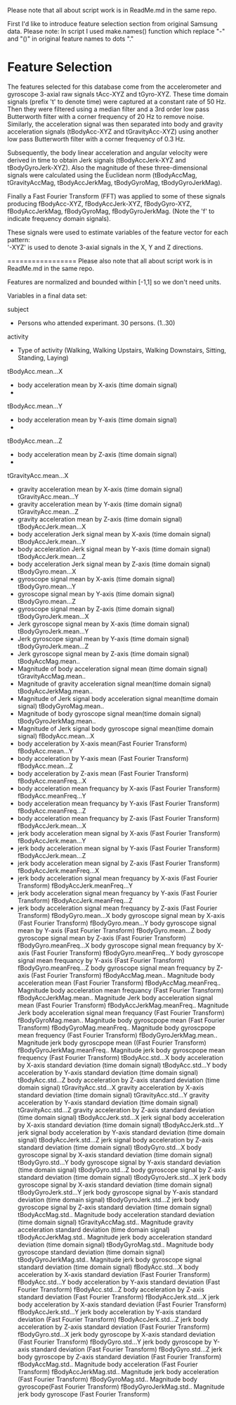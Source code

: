 Please note that all about script work is in ReadMe.md in the same repo. 

First I'd like to introduce feature selection section from original Samsung data. Please note: In script I used make.names() function which replace "-" and "()" in original feature names to dots "." 

Feature Selection 
=================

The features selected for this database come from the accelerometer and gyroscope 3-axial raw signals tAcc-XYZ and tGyro-XYZ. These time domain signals (prefix 't' to denote time) were captured at a constant rate of 50 Hz. Then they were filtered using a median filter and a 3rd order low pass Butterworth filter with a corner frequency of 20 Hz to remove noise. Similarly, the acceleration signal was then separated into body and gravity acceleration signals (tBodyAcc-XYZ and tGravityAcc-XYZ) using another low pass Butterworth filter with a corner frequency of 0.3 Hz. 

Subsequently, the body linear acceleration and angular velocity were derived in time to obtain Jerk signals (tBodyAccJerk-XYZ and tBodyGyroJerk-XYZ). Also the magnitude of these three-dimensional signals were calculated using the Euclidean norm (tBodyAccMag, tGravityAccMag, tBodyAccJerkMag, tBodyGyroMag, tBodyGyroJerkMag). 

Finally a Fast Fourier Transform (FFT) was applied to some of these signals producing fBodyAcc-XYZ, fBodyAccJerk-XYZ, fBodyGyro-XYZ, fBodyAccJerkMag, fBodyGyroMag, fBodyGyroJerkMag. (Note the 'f' to indicate frequency domain signals). 

These signals were used to estimate variables of the feature vector for each pattern:  
'-XYZ' is used to denote 3-axial signals in the X, Y and Z directions.

=================
Please also note that all about script work is in ReadMe.md in the same repo. 

Features are normalized and bounded within [-1,1] so we don't need units. 

Variables in a final data set:

subject
  * Persons who attended experimant. 30 persons. (1..30)
 
activity
 * Type of activity (Walking, Walking Upstairs, Walking Downstairs, Sitting, Standing, Laying)
  
tBodyAcc.mean...X
  * body acceleration mean by X-axis (time domain signal)
  * 
tBodyAcc.mean...Y
* body acceleration mean by Y-axis (time domain signal)
* 
tBodyAcc.mean...Z
  * body acceleration mean by Z-axis (time domain signal)
  * 
tGravityAcc.mean...X
  * gravity acceleration mean by X-axis (time domain signal)
tGravityAcc.mean...Y
  * gravity acceleration mean by Y-axis (time domain signal)
tGravityAcc.mean...Z
  * gravity acceleration mean by Z-axis (time domain signal)
tBodyAccJerk.mean...X
  * body acceleration Jerk signal mean by X-axis (time domain signal)
tBodyAccJerk.mean...Y
   * body acceleration Jerk signal mean by Y-axis (time domain signal)
tBodyAccJerk.mean...Z
   * body acceleration Jerk signal mean by Z-axis (time domain signal)
tBodyGyro.mean...X
  * gyroscope signal mean by X-axis (time domain signal)
tBodyGyro.mean...Y
  * gyroscope signal mean by Y-axis (time domain signal)
tBodyGyro.mean...Z
  * gyroscope signal mean by Z-axis (time domain signal)
tBodyGyroJerk.mean...X
  * Jerk gyroscope signal mean by X-axis (time domain signal)
tBodyGyroJerk.mean...Y
  * Jerk gyroscope signal mean by Y-axis (time domain signal)
tBodyGyroJerk.mean...Z
 * Jerk gyroscope signal mean by Z-axis (time domain signal)
tBodyAccMag.mean..
  * Magnitude of body acceleration signal mean (time domain signal)
tGravityAccMag.mean..
  * Magnitude of gravity acceleration signal mean(time domain signal)
tBodyAccJerkMag.mean..
  * Magnitude of Jerk signal body acceleration signal mean(time domain signal)
tBodyGyroMag.mean..
  * Magnitude of body gyroscope signal mean(time domain signal)
tBodyGyroJerkMag.mean..
  * Magnitude of Jerk signal body gyroscope signal mean(time domain signal)
fBodyAcc.mean...X
  * body acceleration by X-axis mean(Fast Fourier Transform)
fBodyAcc.mean...Y
  * body acceleration by Y-axis mean (Fast Fourier Transform)
fBodyAcc.mean...Z
  * body acceleration by Z-axis mean (Fast Fourier Transform)
fBodyAcc.meanFreq...X
  * body acceleration mean frequancy by X-axis (Fast Fourier Transform)
fBodyAcc.meanFreq...Y
  * body acceleration mean frequancy by Y-axis (Fast Fourier Transform)
fBodyAcc.meanFreq...Z
  * body acceleration mean frequancy by Z-axis (Fast Fourier Transform)
fBodyAccJerk.mean...X
  * jerk body acceleration  mean signal by X-axis (Fast Fourier Transform)
fBodyAccJerk.mean...Y
  * jerk body acceleration mean signal by Y-axis (Fast Fourier Transform)
fBodyAccJerk.mean...Z
  * jerk body acceleration mean signal by Z-axis (Fast Fourier Transform)
fBodyAccJerk.meanFreq...X
  * jerk body acceleration signal mean frequancy by X-axis (Fast Fourier Transform)
fBodyAccJerk.meanFreq...Y
  * jerk body acceleration signal mean frequancy by Y-axis (Fast Fourier Transform)
fBodyAccJerk.meanFreq...Z
  * jerk body acceleration signal mean frequancy by Z-axis (Fast Fourier Transform)
fBodyGyro.mean...X
  body gyroscope signal mean by X-axis (Fast Fourier Transform)
fBodyGyro.mean...Y
  body gyroscope signal mean by Y-axis (Fast Fourier Transform)
fBodyGyro.mean...Z
  body gyroscope signal mean by Z-axis (Fast Fourier Transform)
fBodyGyro.meanFreq...X
  body gyroscope signal mean frequancy by X-axis (Fast Fourier Transform)
fBodyGyro.meanFreq...Y
  body gyroscope signal mean frequancy by Y-axis (Fast Fourier Transform)
fBodyGyro.meanFreq...Z
  body gyroscope signal mean frequancy by Z-axis (Fast Fourier Transform)
fBodyAccMag.mean..
  Magnitude body acceleration mean (Fast Fourier Transform)
fBodyAccMag.meanFreq..
   Magnitude body acceleration mean frequancy (Fast Fourier Transform)
fBodyAccJerkMag.mean..
  Magnitude Jerk body acceleration signal mean (Fast Fourier Transform)
fBodyAccJerkMag.meanFreq..
  Magnitude Jerk body acceleration signal mean frequancy (Fast Fourier Transform)
fBodyGyroMag.mean..
  Magnitude body gyroscpope mean (Fast Fourier Transform)
fBodyGyroMag.meanFreq..
  Magnitude body gyroscpope mean frequency (Fast Fourier Transform)
fBodyGyroJerkMag.mean..
  Magnitude jerk body gyroscpope mean ((Fast Fourier Transform)
fBodyGyroJerkMag.meanFreq..
  Magnitude jerk body gyroscpope mean frequency (Fast Fourier Transform)
tBodyAcc.std...X
  body acceleration by X-axis standard deviation (time domain signal)
tBodyAcc.std...Y
  body acceleration by Y-axis standard deviation (time domain signal)
tBodyAcc.std...Z
  body acceleration by Z-axis standard deviation (time domain signal)
tGravityAcc.std...X
  gravity acceleration by X-axis standard deviation (time domain signal)
tGravityAcc.std...Y
  gravity acceleration by Y-axis standard deviation (time domain signal)
tGravityAcc.std...Z
  gravity acceleration by Z-axis standard deviation (time domain signal)
tBodyAccJerk.std...X
  jerk signal body acceleration by X-axis standard deviation (time domain signal)
tBodyAccJerk.std...Y
  jerk signal body acceleration by Y-axis standard deviation (time domain signal)
tBodyAccJerk.std...Z
  jerk signal body acceleration by Z-axis standard deviation (time domain signal)
tBodyGyro.std...X
  body gyroscope signal by X-axis standard deviation (time domain signal)
tBodyGyro.std...Y
  body gyroscope signal by Y-axis standard deviation (time domain signal)
tBodyGyro.std...Z
  body gyroscope signal by Z-axis standard deviation (time domain signal)
tBodyGyroJerk.std...X
  jerk body gyroscope signal by X-axis standard deviation (time domain signal)
tBodyGyroJerk.std...Y
  jerk body gyroscope signal by Y-axis standard deviation (time domain signal)
tBodyGyroJerk.std...Z
  jerk body gyroscope signal by Z-axis standard deviation (time domain signal)
tBodyAccMag.std..
  Magnitude body acceleration standard deviation (time domain signal)
tGravityAccMag.std..
  Magnitude gravity acceleration standard deviation (time domain signal)
tBodyAccJerkMag.std..
  Magnitude jerk body acceleration standard deviation (time domain signal)
tBodyGyroMag.std..
  Magnitude body gyroscope standard deviation (time domain signal)
tBodyGyroJerkMag.std..
 Magnitude jerk body gyroscope signal standard deviation (time domain signal)
fBodyAcc.std...X
  body acceleration by X-axis standard deviation (Fast Fourier Transform)
fBodyAcc.std...Y
  body acceleration by Y-axis standard deviation (Fast Fourier Transform)
fBodyAcc.std...Z
  body acceleration by Z-axis standard deviation (Fast Fourier Transform)
fBodyAccJerk.std...X
  jerk body acceleration by X-axis standard deviation (Fast Fourier Transform)
fBodyAccJerk.std...Y
  jerk body acceleration by Y-axis standard deviation (Fast Fourier Transform)
fBodyAccJerk.std...Z
  jerk body acceleration by Z-axis standard deviation (Fast Fourier Transform)
fBodyGyro.std...X
  jerk body gyroscope by X-axis standard deviation (Fast Fourier Transform)
fBodyGyro.std...Y
  jerk body gyroscope by Y-axis standard deviation (Fast Fourier Transform)
fBodyGyro.std...Z
  jerk body gyroscope by Z-axis standard deviation (Fast Fourier Transform)
fBodyAccMag.std..
  Magnitude body acceleration (Fast Fourier Transform)
fBodyAccJerkMag.std..
  Magnitude jerk body acceleration (Fast Fourier Transform)
fBodyGyroMag.std..
  Magnitude body gyroscope(Fast Fourier Transform)
fBodyGyroJerkMag.std..
  Magnitude jerk body gyroscope (Fast Fourier Transform)
 
